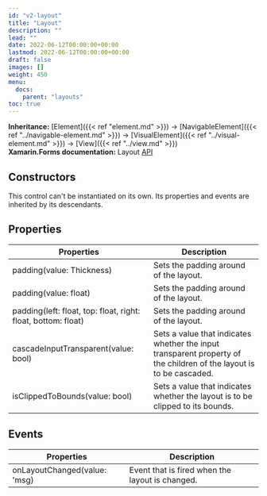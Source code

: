 ```yaml
---
id: "v2-layout"
title: "Layout"
description: ""
lead: ""
date: 2022-06-12T00:00:00+00:00
lastmod: 2022-06-12T00:00:00+00:00
draft: false
images: []
weight: 450
menu:
  docs:
    parent: "layouts"
toc: true
---
```


**Inheritance:** [Element]({{< ref "element.md" >}}) -> [NavigableElement]({{< ref "../navigable-element.md" >}}) -> [VisualElement]({{< ref "../visual-element.md" >}}) -> [View]({{< ref "../view.md" >}})  
**Xamarin.Forms documentation:** Layout [API](https://docs.microsoft.com/en-us/dotnet/api/xamarin.forms.layout)

## Constructors

This control can't be instantiated on its own. Its properties and events are inherited by its descendants.

## Properties

| Properties | Description |
|--|--|
| padding(value: Thickness) | Sets the padding around of the layout. |
| padding(value: float) | Sets the padding around of the layout. |
| padding(left: float, top: float, right: float, bottom: float) | Sets the padding around of the layout. |
| cascadeInputTransparent(value: bool) | Sets a value that indicates whether the input transparent property of the children of the layout is to be cascaded. |
| isClippedToBounds(value: bool) | Sets a value that indicates whether the layout is to be clipped to its bounds. |

## Events

| Properties | Description |
|--|--|
| onLayoutChanged(value: 'msg) | Event that is fired when the layout is changed. |

